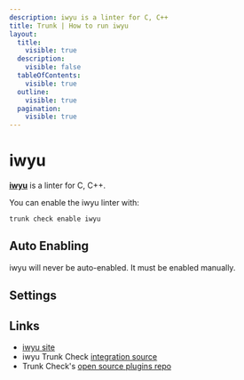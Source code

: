 ```yaml
---
description: iwyu is a linter for C, C++
title: Trunk | How to run iwyu
layout:
  title:
    visible: true
  description:
    visible: false
  tableOfContents:
    visible: true
  outline:
    visible: true
  pagination:
    visible: true
---
```


# iwyu

[**iwyu**](https://github.com/include-what-you-use/include-what-you-use#readme) is a linter for C, C++.

You can enable the iwyu linter with:

```shell
trunk check enable iwyu
```

## Auto Enabling

iwyu will never be auto-enabled. It must be enabled manually.

## Settings





## Links

- [iwyu site](https://github.com/include-what-you-use/include-what-you-use#readme)
- iwyu Trunk Check [integration source](https://github.com/trunk-io/plugins/tree/main/linters/iwyu)
- Trunk Check's [open source plugins repo](https://github.com/trunk-io/plugins/tree/main)

